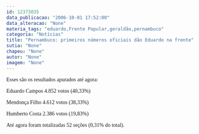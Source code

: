 ```yaml
---
id: 12373035
data_publicacao: "2006-10-01 17:52:00"
data_alteracao: "None"
materia_tags: "eduardo,Frente Popular,geraldão,pernambuco"
categoria: "Notícias"
title: "Pernambuco: primeiros números oficiais dão Eduardo na frente"
sutia: "None"
chapeu: "None"
autor: "None"
imagem: "None"
---
```

<p><P><FONT face=Verdana>Esses são os resultados apurados até agora:</FONT></P></p>
<p><P><FONT face=Verdana>Eduardo Campos 4.852 votos&nbsp;(40,33%)</FONT></P></p>
<p><P><FONT face=Verdana>Mendonça Filho 4.612 votos (38,33%)</FONT></P></p>
<p><P><FONT face=Verdana>Humberto Costa 2.386 votos&nbsp;(19,83%)</FONT></P></p>
<p><P><FONT face=Verdana>Até agora foram totalizadas 52 seções (0,31% do total).</FONT></P> </p>
